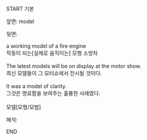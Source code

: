 START
기본

앞면:
model


뒷면:
<div>a working model of a fire engine </div><div>작동이 되는[실제로 움직이는] 모형 소방차</div><div><br></div><div><div>The latest models will be on display at the motor show. </div><div>최신 모델들이 그 모터쇼에서 전시될 것이다.</div></div><div><br></div><div><div>It was a model of clarity. </div><div>그것은 명료함을 보여주는 훌륭한 사례였다.</div></div><div><br></div><div>모델[모형/모범]</div>


해석:
<!--ID: 1746614454298-->
END